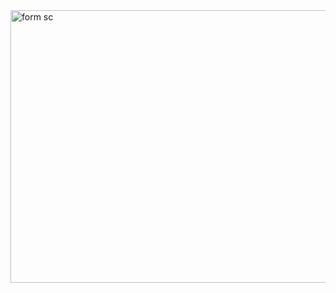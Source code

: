 <img width="696" height="436" alt="form sc" src="https://github.com/user-attachments/assets/8cab7a3d-6839-4577-8102-33ecc55b775d" />
